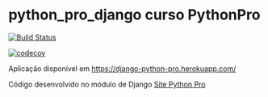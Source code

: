 # python_pro_django curso PythonPro

[![Build Status](https://travis-ci.com/guilhermegouw/python_pro_django.svg?branch=master)](https://travis-ci.com/guilhermegouw/python_pro_django)

[![codecov](https://codecov.io/gh/guilhermegouw/python_pro_django/branch/master/graph/badge.svg)](https://codecov.io/gh/guilhermegouw/python_pro_django)

Aplicação disponível em https://django-python-pro.herokuapp.com/

Código desenvolvido no módulo de Django [Site Python Pro](www.python.pro.br)
